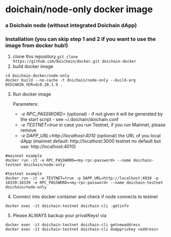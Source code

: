 # doichain/node-only docker image 
### a Doichain node (without integrated Doichain dApp)

### Installation (you can skip step 1 and 2 if you want to use the image from docker hub!)
1. clone this repository ```git clone https://github.com/Doichain/docker.git doichain-docker```
2. build docker image 
```shell
cd doichain-docker/node-only
docker build --no-cache -t doichain/node-only --build-arg DOICHAIN_VER=dc0.20.1.9 .
```
3. Run docker image 
   
   Parameters:
    * *-e RPC_PASSWORD=<your-rpc-password>* (optional) - if not given it will be generated by the start script - see ~/.doichain/doichain.conf 
    * *-e TESTNET=true*  in case you run Testnet, if you run Mainnet, please remove
    * *-e DAPP_URL=http://localhost:4010* (optional) the URL of you local dApp (mainnet default: http://localhost:3000 testnet no default but use: http://localhost:4010)
   
```shell
#mainnet example
docker run -it -e RPC_PASSWORD=<my-rpc-password> --name doichain-testnet doichain/node-only

#testnet example
docker run -it -e TESTNET=true -p DAPP_URL=http://localhost:4010 -p 18339:18339 -e RPC_PASSWORD=<my-rpc-password> --name doichain-testnet doichain/node-only
```
4. Connect into docker container and check if node connects to testnet
```shell
docker exec -it doichain-testnet doichain-cli -getinfo
```
5. Please ALWAYS backup your privatKeys! via 
```shell
docker exec -it doichain-testnet doichain-cli getnewaddress
docker exec -it doichain-testnet doichain-cli dumpprivkey <address>
```